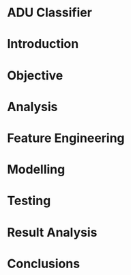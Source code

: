 # ADU Classifier

# Introduction

# Objective

# Analysis

# Feature Engineering

# Modelling

# Testing

# Result Analysis

# Conclusions
